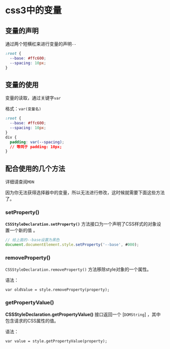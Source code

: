 # css3中的变量

## 变量的声明

通过两个短横杠来进行变量的声明`--`

```css
:root {
  --base: #ffc600;
  --spacing: 10px;
}
```



## 变量的使用

变量的读取，通过关键字`var`

格式：`var(变量名)`

```css
:root {
  --base: #ffc600;
  --spacing: 10px;
}
div {
  padding: var(--spacing);
  // 等同于 padding: 10px;
}
```



## 配合使用的几个方法

详细请查阅`MDN`

因为你无法获得选择器中的变量，所以无法进行修改，这时候就需要下面这些方法了。

### setProperty()

**`CSSStyleDeclaration.setProperty()`** 方法接口为一个声明了CSS样式的对象设置一个新的值 。

```js
// 给上面的--base设置为黑色
document.documentElement.style.setProperty('--base', #000);
```

### removeProperty()

`CSSStyleDeclaration.removeProperty()` 方法移除style对象的一个属性。

语法：

```JS
var oldValue = style.removeProperty(property);
```

### getPropertyValue()

**CSSStyleDeclaration.getPropertyValue()** 接口返回一个 [`DOMString`] ，其中包含请求的CSS属性的值。

语法：

```JS
var value = style.getPropertyValue(property);
```

